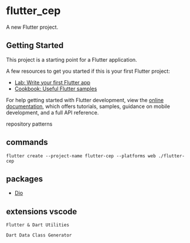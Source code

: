 # flutter_cep

A new Flutter project.

## Getting Started

This project is a starting point for a Flutter application.

A few resources to get you started if this is your first Flutter project:

- [Lab: Write your first Flutter app](https://docs.flutter.dev/get-started/codelab)
- [Cookbook: Useful Flutter samples](https://docs.flutter.dev/cookbook)

For help getting started with Flutter development, view the
[online documentation](https://docs.flutter.dev/), which offers tutorials,
samples, guidance on mobile development, and a full API reference.

repository patterns

## commands

    flutter create --project-name flutter-cep --platforms web ./flutter-cep

## packages

- [Dio](https://pub.dev/packages/dio)

## extensions vscode

    Flutter & Dart Utilities

    Dart Data Class Generator
